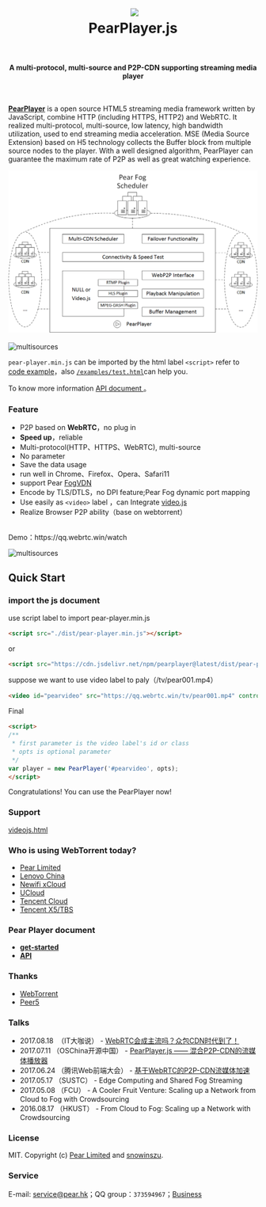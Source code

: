 <h1 align="center">
  <img src="fig/pear.png" height="220"></img>
  <br>
  PearPlayer.js
  <br>
  <br>
</h1>

<h4 align="center">A multi-protocol, multi-source and P2P-CDN supporting streaming media player</h4>
<br>

**[PearPlayer](https://github.com/PearInc/PearPlayer.js)** is a open source HTML5 streaming media framework written by JavaScript, combine HTTP (including HTTPS, HTTP2) and WebRTC. It realized multi-protocol, multi-source, low latency, high bandwidth utilization, used to end streaming media acceleration. MSE (Media Source Extension) based on H5 technology collects the Buffer block from multiple source nodes to the player. With a well  designed algorithm, PearPlayer can guarantee the maximum rate of P2P as well as great watching experience.

![multisources](fig/PearPlayer.png)
<br>
<br>
![multisources](fig/fogvdn_multisources.png)

 `pear-player.min.js` can be imported by the html label `<script>` refer to [code example](#使用方法)，also [`/examples/test.html`](/examples/test.html)can help you.

To know more information [API document ](docs/get-started.md)。<br/>

### Feature

- P2P based on **WebRTC**，no plug in
- **Speed up**，reliable
- Multi-protocol(HTTP、HTTPS、WebRTC), multi-source
- No parameter
- Save the data usage
- run well in Chrome、Firefox、Opera、Safari11
- support Pear [FogVDN](https://github.com/PearInc/FogVDN)
- Encode by TLS/DTLS，no DPI feature;Pear Fog dynamic port mapping
- Use easily as `<video>` label ，can Integrate [video.js](https://github.com/videojs/video.js)
- Realize Browser P2P ability（base on webtorrent）
<br>
Demo：https://qq.webrtc.win/watch

![multisources](fig/bitmap.jpeg)

## Quick Start

### import the js document
use script label to import pear-player.min.js
```html
<script src="./dist/pear-player.min.js"></script>
```
or
```html
<script src="https://cdn.jsdelivr.net/npm/pearplayer@latest/dist/pear-player.min.js"></script>
```
suppose we want to use video label to paly（/tv/pear001.mp4）
```html
<video id="pearvideo" src="https://qq.webrtc.win/tv/pear001.mp4" controls>
```
Final
```html
<script>
/**
 * first parameter is the video label's id or class
 * opts is optional parameter
 */
var player = new PearPlayer('#pearvideo', opts);
</script>
```
Congratulations! You can use the PearPlayer now!

### Support
[videojs.html](examples/videojs/videojs.html)

### Who is using WebTorrent today?

+ [Pear Limited](https://pear.hk)
+ [Lenovo China](https://www.lenovo.com.cn/)
+ [Newifi xCloud](http://www.newifi.com/)
+ [UCloud](https://www.ucloud.cn)
+ [Tencent Cloud](https://qcloud.com)
+ [Tencent X5/TBS](https://x5.tencent.com/tbs/)

### Pear Player document
- **[get-started](docs/get-started.md)**
- **[API](docs/api.md)**

### Thanks

- [WebTorrent](https://github.com/webtorrent/webtorrent)
- [Peer5](https://www.peer5.com/#)

### Talks

- 2017.08.18  （IT大咖说） - [WebRTC会成主流吗？众包CDN时代到了！](http://mp.weixin.qq.com/s/cx_ljl2sexE0XkgliZfnmQ)
- 2017.07.11 （OSChina开源中国） - [PearPlayer.js —— 混合P2P-CDN的流媒体播放器](https://www.oschina.net/p/PearPlayerjs)
- 2017.06.24 （腾讯Web前端大会） - [基于WebRTC的P2P-CDN流媒体加速](http://www.itdks.com/dakashuo/new/dakalive/detail/2577)
- 2017.05.17 （SUSTC） - Edge Computing and Shared Fog Streaming
- 2017.05.08 （FCU） - A Cooler Fruit Venture: Scaling up a Network from Cloud to Fog with Crowdsourcing
- 2016.08.17 （HKUST） - From Cloud to Fog: Scaling up a Network with Crowdsourcing

### License

MIT. Copyright (c) [Pear Limited](https://pear.hk) and [snowinszu](https://github.com/snowinszu).

### Service
E-mail: <service@pear.hk>；QQ group：`373594967`；[Business](https://github.com/PearInc/FogVDN)
